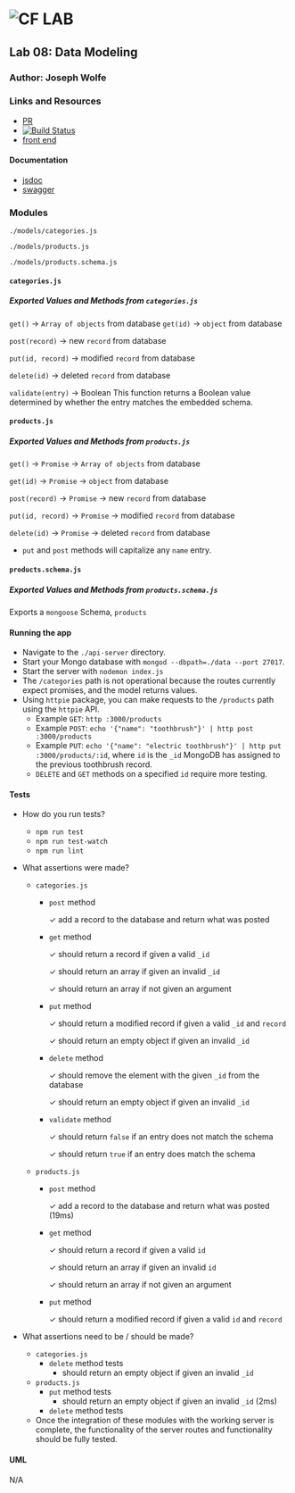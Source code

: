 ![CF](http://i.imgur.com/7v5ASc8.png) LAB
=================================================

## Lab 08: Data Modeling

### Author: Joseph Wolfe

### Links and Resources
* [PR](https://github.com/charmedsatyr-401-advanced-javascript/lab-09/pull/1)
* [![Build Status](https://travis-ci.org/charmedsatyr-401-advanced-javascript/lab-09.svg?branch=submission)](https://travis-ci.org/charmedsatyr-401-advanced-javascript/lab-09)
* [front end](https://hidden-escarpment-25308.herokuapp.com)

#### Documentation
* [jsdoc](./docs/index.html)
* [swagger](./api/v1/doc)

### Modules
`./models/categories.js`

`./models/products.js`

`./models/products.schema.js`

#### `categories.js`
##### Exported Values and Methods from `categories.js`
`get()` -> `Array of objects` from database
`get(id)` -> `object` from database

`post(record)` -> new `record` from database

`put(id, record)` -> modified `record` from database

`delete(id)` -> deleted `record` from database

`validate(entry)` -> Boolean
This function returns a Boolean value determined by whether the entry matches the embedded schema.

#### `products.js`
##### Exported Values and Methods from `products.js`
`get()` -> `Promise` -> `Array of objects` from database

`get(id)` -> `Promise` -> `object` from database

`post(record)` -> `Promise` -> new `record` from database

`put(id, record)` -> `Promise` -> modified `record` from database

`delete(id)` -> `Promise` -> deleted `record` from database

* `put` and `post` methods will capitalize any `name` entry.

#### `products.schema.js`
##### Exported Values and Methods from `products.schema.js`
Exports a `mongoose` Schema, `products`

#### Running the app
* Navigate to the `./api-server` directory.
* Start your Mongo database with `mongod --dbpath=./data --port 27017`.
* Start the server with `nodemon index.js`
* The `/categories` path is not operational because the routes currently expect promises, and the model returns values.
* Using `httpie` package, you can make requests to the `/products` path using the `httpie` API.
   * Example `GET`: `http :3000/products`
   * Example `POST`: `echo '{"name": "toothbrush"}' | http post :3000/products`
   * Example `PUT`: `echo '{"name": "electric toothbrush"}' | http put :3000/products/:id`, where `id` is the `_id` MongoDB has assigned to the previous toothbrush record.
   * `DELETE` and `GET` methods on a specified `id` require more testing.


#### Tests
* How do you run tests?
  * `npm run test`
  * `npm run test-watch`
  * `npm run lint`

* What assertions were made?
  * `categories.js`
    *  `post` method
    
       ✓ add a record to the database and return what was posted
    * `get` method

      ✓ should return a record if given a valid `_id`

      ✓ should return an array if given an invalid `_id`

      ✓ should return an array if not given an argument
    * `put` method

      ✓ should return a modified record if given a valid `_id` and `record`

      ✓ should return an empty object if given an invalid `_id`
    * `delete` method

      ✓ should remove the element with the given `_id` from the database

      ✓ should return an empty object if given an invalid `_id`


    * `validate` method

      ✓ should return `false` if an entry does not match the schema

      ✓ should return `true` if an entry does match the schema



  
  * `products.js`
    * `post` method

      ✓ add a record to the database and return what was posted (19ms)
    * `get` method

      ✓ should return a record if given a valid `id`

      ✓ should return an array if given an invalid `id`

      ✓ should return an array if not given an argument
    * `put` method

      ✓ should return a modified record if given a valid `id` and `record`




* What assertions need to be / should be made?
  * `categories.js`
    * `delete` method tests
      * should return an empty object if given an invalid `_id`
  * `products.js`
    * `put` method tests
      * should return an empty object if given an invalid `_id` (2ms)
    * `delete` method tests
  * Once the integration of these modules with the working server is complete, the functionality of the server routes and functionality should be fully tested.


#### UML
N/A
